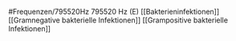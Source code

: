 #Frequenzen/795520Hz
795520 Hz (E)
[[Bakterieninfektionen]]
[[Gramnegative bakterielle Infektionen]]
[[Grampositive bakterielle Infektionen]]
